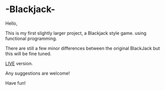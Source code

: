 # -Blackjack-
Hello,

This is my first slightly larger project, a Blackjack style game. using functional programming.

There are still a few minor differences between the original BlackJack but this will be fine tuned.

<a href="https://kkinod.github.io/-Blackjack-" >LIVE</a> version.

Any suggestions are welcome!

Have fun!
